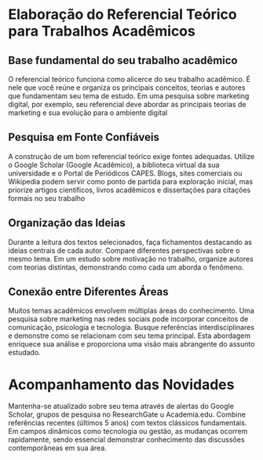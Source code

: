 # Elaboração do Referencial Teórico para Trabalhos Acadêmicos

## Base fundamental do seu trabalho acadêmico

O referencial teórico funciona como alicerce do seu trabalho acadêmico. É nele que você reúne e organiza os principais conceitos, teorias e autores que fundamentam seu tema de estudo. Em uma pesquisa sobre marketing digital, por exemplo, seu referencial deve abordar as principais teorias de marketing e sua evolução para o ambiente digital

## Pesquisa em Fonte Confiáveis

A construção de um bom referencial teórico exige fontes adequadas. Utilize o Google Scholar (Google Acadêmico), a biblioteca virtual da sua universidade e o Portal de Periódicos CAPES. Blogs, sites comerciais ou Wikipedia podem servir como ponto de partida para exploração inicial, mas priorize artigos científicos, livros acadêmicos e dissertações para citações formais no seu trabalho

## Organização das Ideias

Durante a leitura dos textos selecionados, faça fichamentos destacando as ideias centrais de cada autor. Compare diferentes perspectivas sobre o mesmo tema. Em um estudo sobre motivação no trabalho, organize autores com teorias distintas, demonstrando como cada um aborda o fenômeno.

## Conexão entre Diferentes Áreas

Muitos temas acadêmicos envolvem múltiplas áreas do conhecimento. Uma pesquisa sobre marketing nas redes sociais pode incorporar conceitos de comunicação, psicologia e tecnologia. Busque referências interdisciplinares e demonstre como se relacionam com seu tema principal. Esta abordagem enriquece sua análise e proporciona uma visão mais abrangente do assunto estudado.

# Acompanhamento das Novidades

Mantenha-se atualizado sobre seu tema através de alertas do Google Scholar, grupos de pesquisa no ResearchGate u Academia.edu. Combine referências recentes (últimos 5 anos) com textos clássicos fundamentais. Em campos dinâmicos como tecnologia ou gestão, as mudanças ocorrem rapidamente, sendo essencial demonstrar conhecimento das discussões contemporâneas em sua área.